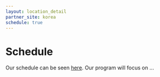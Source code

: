 ```yaml
---
layout: location_detail
partner_site: korea
schedule: true
---
```


# Schedule


Our schedule can be seen [here]([https://www.google.com](https://docs.google.com/spreadsheets/d/1Y0oyhYWRUYvdgHbKJShHh56Duvjlfyx5/edit?usp=sharing&ouid=104424918694721248347&rtpof=true&sd=true)). Our program will focus on ...
